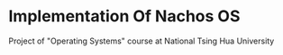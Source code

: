 # Implementation Of Nachos OS
Project of "Operating Systems" course at National Tsing Hua University
